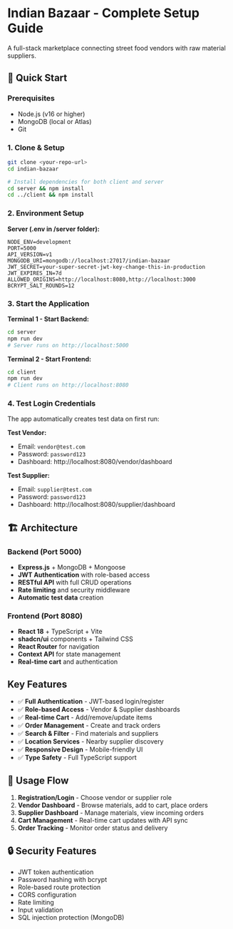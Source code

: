 # Indian Bazaar - Complete Setup Guide

A full-stack marketplace connecting street food vendors with raw material suppliers.

## 🚀 Quick Start

### Prerequisites
- Node.js (v16 or higher)
- MongoDB (local or Atlas)
- Git

### 1. Clone & Setup
```bash
git clone <your-repo-url>
cd indian-bazaar

# Install dependencies for both client and server
cd server && npm install
cd ../client && npm install
```

### 2. Environment Setup

**Server (.env in /server folder):**
```env
NODE_ENV=development
PORT=5000
API_VERSION=v1
MONGODB_URI=mongodb://localhost:27017/indian-bazaar
JWT_SECRET=your-super-secret-jwt-key-change-this-in-production
JWT_EXPIRES_IN=7d
ALLOWED_ORIGINS=http://localhost:8080,http://localhost:3000
BCRYPT_SALT_ROUNDS=12
```

### 3. Start the Application

**Terminal 1 - Start Backend:**
```bash
cd server
npm run dev
# Server runs on http://localhost:5000
```

**Terminal 2 - Start Frontend:**
```bash
cd client
npm run dev
# Client runs on http://localhost:8080
```

### 4. Test Login Credentials

The app automatically creates test data on first run:

**Test Vendor:**
- Email: `vendor@test.com`
- Password: `password123`
- Dashboard: http://localhost:8080/vendor/dashboard

**Test Supplier:**
- Email: `supplier@test.com`
- Password: `password123`
- Dashboard: http://localhost:8080/supplier/dashboard

## 🏗️ Architecture

### Backend (Port 5000)
- **Express.js** + MongoDB + Mongoose
- **JWT Authentication** with role-based access
- **RESTful API** with full CRUD operations
- **Rate limiting** and security middleware
- **Automatic test data** creation

### Frontend (Port 8080)
- **React 18** + TypeScript + Vite
- **shadcn/ui** components + Tailwind CSS
- **React Router** for navigation
- **Context API** for state management
- **Real-time cart** and authentication

## Key Features
- ✅ **Full Authentication** - JWT-based login/register
- ✅ **Role-based Access** - Vendor & Supplier dashboards
- ✅ **Real-time Cart** - Add/remove/update items
- ✅ **Order Management** - Create and track orders
- ✅ **Search & Filter** - Find materials and suppliers
- ✅ **Location Services** - Nearby supplier discovery
- ✅ **Responsive Design** - Mobile-friendly UI
- ✅ **Type Safety** - Full TypeScript support

## 🎯 Usage Flow

1. **Registration/Login** - Choose vendor or supplier role
2. **Vendor Dashboard** - Browse materials, add to cart, place orders
3. **Supplier Dashboard** - Manage materials, view incoming orders
4. **Cart Management** - Real-time cart updates with API sync
5. **Order Tracking** - Monitor order status and delivery

## 🔒 Security Features

- JWT token authentication
- Password hashing with bcrypt
- Role-based route protection
- CORS configuration
- Rate limiting
- Input validation
- SQL injection protection (MongoDB)


